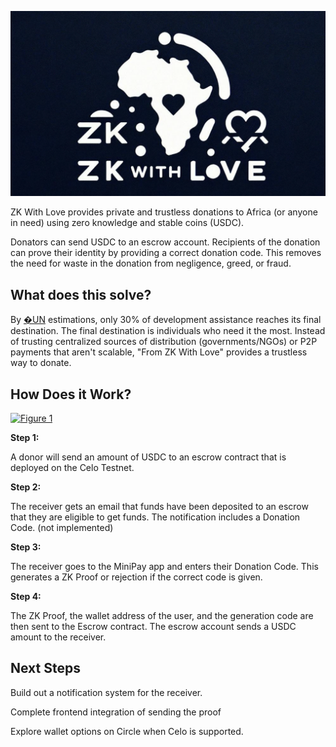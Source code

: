 ![Logo](logo.png)

ZK With Love provides private and trustless donations to Africa (or anyone in need) using zero knowledge and stable coins (USDC). 

Donators can send USDC to an escrow account. Recipients of the donation can prove their identity by providing a correct donation code. This removes the need for waste in the donation from negligence, greed, or fraud. 

## What does this solve? 
By [�UN](https://www.un.org/sg/en/content/sg/statement/2012-07-09/secretary-generals-closing-remarks-high-level-panel-accountability) estimations, only 30% of development assistance reaches its final destination.  The final destination is individuals who need it the most. Instead of trusting centralized sources of distribution (governments/NGOs)  or P2P payments that aren't scalable, "From ZK With Love" provides a trustless way to donate. 

## How Does it Work? 


[![Figure 1](https://app.eraser.io/workspace/Fx4YkLyL24s45BqPBj8v/preview?elements=c9buDWZEosqJytG8Er86mA&type=embed)](https://app.eraser.io/workspace/Fx4YkLyL24s45BqPBj8v?elements=c9buDWZEosqJytG8Er86mA)

**Step 1:**

A donor will send an amount of USDC to an escrow contract that is deployed on the Celo Testnet. 

**Step 2:**

The receiver gets an email that funds have been deposited to an escrow that they are eligible to get funds.  The notification includes a Donation Code. (not implemented) 

**Step 3:**

The receiver goes to the MiniPay app and enters their Donation Code. This generates a ZK Proof or rejection if the correct code is given. 

**Step 4:**

The ZK Proof, the wallet address of the user, and the generation code are then sent to the Escrow contract. The escrow account sends a USDC amount to the receiver. 

## Next Steps 
Build out a notification system for the receiver. 

Complete frontend integration of sending the proof 

Explore wallet options on Circle when Celo is supported. 

